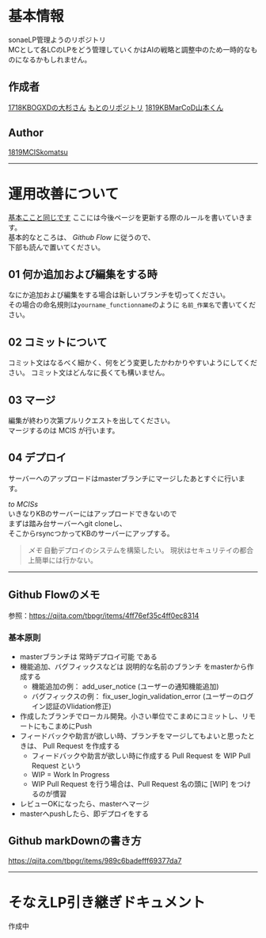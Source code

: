 # 基本情報
sonaeLP管理ようのリポジトリ  
MCとして各LCのLPをどう管理していくかはAIの戦略と調整中のため一時的なものになるかもしれません。

## 作成者
[1718KBOGXDの大杉さん](https://github.com/hiroki0816)
[もとのリポジトリ](https://github.com/hiroki0816/sonaeLP)
[1819KBMarCoD山本くん](https://github.com/YukiYamamoto0222)

## Author
[1819MCISkomatsu](https://github.com/Yuki-k-lion)


---
# 運用改善について
[基本ここと同じです](https://github.com/Yuki-k-lion/agrino)
ここには今後ページを更新する際のルールを書いていきます。  
基本的なところは、 *Github Flow* に従うので、  
下部も読んで置いてください。  

## 01 何か追加および編集をする時
なにか追加および編集をする場合は新しいブランチを切ってください。  
その場合の命名規則は`yourname_functionname`のように `名前_作業名`で書いてください。

## 02 コミットについて
コミット文はなるべく細かく、何をどう変更したかわかりやすいようにしてください。
コミット文はどんなに長くても構いません。

## 03 マージ
編集が終わり次第プルリクエストを出してください。  
マージするのは MCIS が行います。  

## 04 デプロイ
サーバーへのアップロードはmasterブランチにマージしたあとすぐに行います。

*to MCISs*  
いきなりKBのサーバーにはアップロードできないので  
まずは踏み台サーバーへgit cloneし、  
そこからrsyncつかってKBのサーバーにアップする。  

> _メモ_
自動デプロイのシステムを構築したい。
現状はセキュリテイの都合上簡単には行かない。

***

## Github Flowのメモ
参照：https://qiita.com/tbpgr/items/4ff76ef35c4ff0ec8314

### 基本原則
- masterブランチは 常時デプロイ可能 である
- 機能追加、バグフィックスなどは 説明的な名前のブランチ をmasterから作成する
  - 機能追加の例： add_user_notice (ユーザーの通知機能追加)
  - バグフィックスの例： fix_user_login_validation_error (ユーザーのログイン認証のVlidation修正)
- 作成したブランチでローカル開発。小さい単位でこまめにコミットし、リモートにもこまめにPush
- フィードバックや助言が欲しい時、ブランチをマージしてもよいと思ったときは、 Pull Request を作成する
  - フィードバックや助言が欲しい時に作成する Pull Request を WIP Pull Request という
  - WIP = Work In Progress
  - WIP Pull Request を行う場合は、Pull Request 名の頭に [WIP] をつけるのが慣習
- レビューOKになったら、masterへマージ
- masterへpushしたら、即デプロイをする

## Github markDownの書き方
https://qiita.com/tbpgr/items/989c6badefff69377da7



---
# そなえLP引き継ぎドキュメント
作成中
